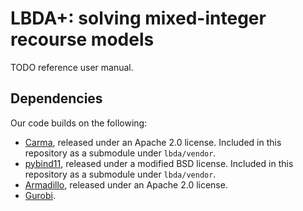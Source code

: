 # LBDA+: solving mixed-integer recourse models

TODO reference user manual.

## Dependencies

Our code builds on the following:

- [Carma](https://github.com/RUrlus/carma), released under an Apache 2.0 license.
  Included in this repository as a submodule under `lbda/vendor`.
- [pybind11](https://github.com/pybind/pybind11), released under a modified BSD license.
  Included in this repository as a submodule under `lbda/vendor`.
- [Armadillo](http://arma.sourceforge.net/), released under an Apache 2.0 license.
- [Gurobi](https://www.gurobi.com/).
